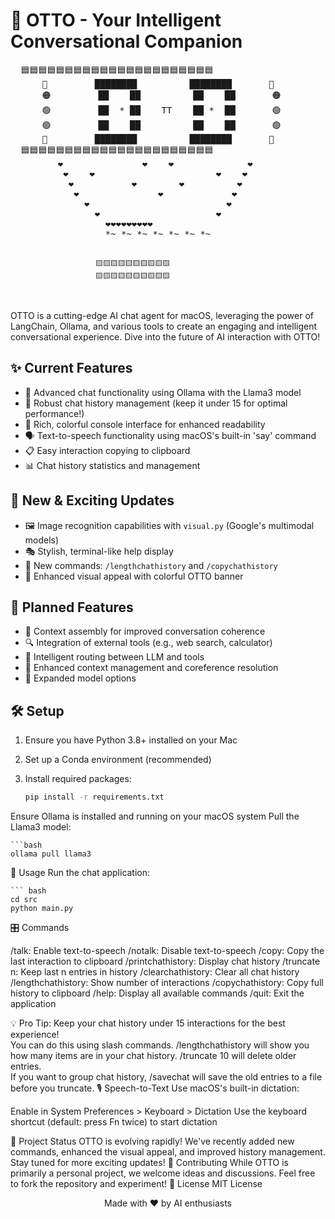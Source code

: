 # 🤖 OTTO - Your Intelligent Conversational Companion

<p align="center">
<pre>
  🟦🟦🟦🟦🟦🟦🟦🟦🟦🟦🟦🟦🟦🟦🟦🟦🟦🟦🟦🟦🟦🟦
      🔵         ████████          ████████       🔵 
      🟠         ██    ██          ██    ██       🟠  
      🟢         ██  * ██    TT    ██ *  ██       🟢  
      🟣         ██    ██          ██    ██       🟣  
      🔴         ████████          ████████       🔴  
  🟦🟦🟦🟦🟦🟦🟦🟦🟦🟦🟦🟦🟦🟦🟦🟦🟦🟦🟦🟦🟦🟦
         ❤️               ❤️    ❤️              ❤️                
          ❤️    ❤️                       ❤️    ❤️  
           ❤️           ❤️        ❤️          ❤️
            ❤️               ❤️             ❤️  
              ❤️                          ❤️    
                ❤️                      ❤️      
                  ❤️❤️❤️❤️❤️❤️❤️❤️❤️       
                  *~ *~ *~ *~ *~ *~ *~


                       🟨🟨🟨🟨🟨🟨🟨🟨🟨🟨
                       🟨🟨🟨🟨🟨🟨🟨🟨🟨🟨
</pre>
</p>

OTTO is a cutting-edge AI chat agent for macOS, leveraging the power of LangChain, Ollama, and various tools to create an engaging and intelligent conversational experience. Dive into the future of AI interaction with OTTO!

## ✨ Current Features

- 🧠 Advanced chat functionality using Ollama with the Llama3 model
- 📜 Robust chat history management (keep it under 15 for optimal performance!)
- 🎨 Rich, colorful console interface for enhanced readability
- 🗣️ Text-to-speech functionality using macOS's built-in 'say' command
- 📋 Easy interaction copying to clipboard
- 📊 Chat history statistics and management

## 🚀 New & Exciting Updates

- 🖼️ Image recognition capabilities with `visual.py` (Google's multimodal models)
- 🎭 Stylish, terminal-like help display
- 📏 New commands: `/lengthchathistory` and `/copychathistory`
- 🌈 Enhanced visual appeal with colorful OTTO banner

## 🔮 Planned Features

- 🧩 Context assembly for improved conversation coherence
- 🔍 Integration of external tools (e.g., web search, calculator)
- 🧭 Intelligent routing between LLM and tools
- 🧠 Enhanced context management and coreference resolution
- 🔄 Expanded model options

## 🛠️ Setup

1. Ensure you have Python 3.8+ installed on your Mac
2. Set up a Conda environment (recommended)
3. Install required packages:

   ```bash
   pip install -r requirements.txt

Ensure Ollama is installed and running on your macOS system
Pull the Llama3 model:

    ```bash
    ollama pull llama3


🚀 Usage
Run the chat application:

    ``` bash
    cd src
    python main.py

🎛️ Commands

/talk: Enable text-to-speech
/notalk: Disable text-to-speech
/copy: Copy the last interaction to clipboard
/printchathistory: Display chat history
/truncate n: Keep last n entries in history
/clearchathistory: Clear all chat history
/lengthchathistory: Show number of interactions
/copychathistory: Copy full history to clipboard
/help: Display all available commands
/quit: Exit the application

💡 Pro Tip: Keep your chat history under 15 interactions for the best experience!  
   You can do this using slash commands. /lengthchathistory will show you how many
   items are in your chat history.  /truncate 10 will delete older entries.  
   If you want to group chat history, /savechat will save the old entries to a file
   before you truncate.
🎙️ Speech-to-Text
Use macOS's built-in dictation:

Enable in System Preferences > Keyboard > Dictation
Use the keyboard shortcut (default: press Fn twice) to start dictation

🌟 Project Status
OTTO is evolving rapidly! We've recently added new commands, enhanced the visual appeal, and improved history management. Stay tuned for more exciting updates!
🤝 Contributing
While OTTO is primarily a personal project, we welcome ideas and discussions. Feel free to fork the repository and experiment!
📜 License
MIT License

<p align="center">
  Made with ❤️ by AI enthusiasts
</p>


